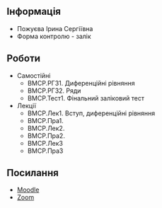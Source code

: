 ## Інформація

- Пожуєва Ірина Сергіївна
- Форма контролю - залік

## Роботи

- Самостійні
  - ВМСР.РГЗ1. Диференційні рівняння
  - ВМСР.РГЗ2. Ряди
  - ВМСР.Тест1. Фінальний заліковий тест
- Лекції
  - ВМСР.Лек1. Вступ, диференційні рівняння
  - ВМСР.Пра1.
  - ВМСР.Лек2.
  - ВМСР.Пра2.
  - ВМСР.Лек3
  - ВМСР.Пра3

## Посилання

- [Moodle](https://moodle.zp.edu.ua/course/view.php?id=1463)
- [Zoom](https://us05web.zoom.us/j/4344130497?pwd=Z05oUnB4RDJGTGRWeEFaNlRsVDlBZz09)
